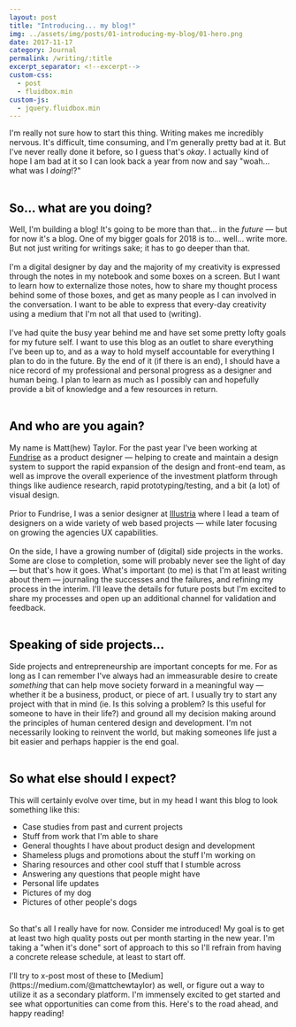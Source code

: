 ```yaml
---
layout: post
title: "Introducing... my blog!"
img: ../assets/img/posts/01-introducing-my-blog/01-hero.png
date: 2017-11-17
category: Journal
permalink: /writing/:title
excerpt_separator: <!--excerpt-->
custom-css:
  - post
  - fluidbox.min
custom-js:
  - jquery.fluidbox.min
---
```

<!--excerpt-->
I'm really not sure how to start this thing. Writing makes me incredibly nervous. It's difficult, time consuming, and I'm generally pretty bad at it. But I've never really done it before, so I guess that's *okay*. I actually kind of hope I am bad at it so I can look back a year from now and say "woah... what was I *doing*!?"
<br>
<br>

## <span style="color: black;">So... what are you doing?</span>
Well, I'm building a blog! It's going to be more than that... in the *future* — but for now it's a blog. One of my bigger goals for 2018 is to... well... write more. But not just writing for writings sake; it has to go deeper than that.
<br>
<br>
I'm a digital designer by day and the majority of my creativity is expressed through the notes in my notebook and some boxes on a screen. But I want to learn how to externalize those notes, how to share my thought process behind some of those boxes, and get as many people as I can involved in the conversation. I want to be able to express that every-day creativity using a medium that I'm not all that used to (writing).
<br>
<br>
I've had quite the busy year behind me and have set some pretty lofty goals for my future self. I want to use this blog as an outlet to share everything I've been up to, and as a way to hold myself accountable for everything I plan to do in the future. By the end of it (if there is an end), I should have a nice record of my professional and personal progress as a designer and human being. I plan to learn as much as I possibly can and hopefully provide a bit of knowledge and a few resources in return.
<br>
<br>

## <span style="color: black;">And who are you again?</span>
My name is Matt(hew) Taylor. For the past year I've been working at [Fundrise](https://fundrise.com/) as a product designer — helping to create and maintain a design system to support the rapid expansion of the design and front-end team, as well as improve the overall experience of the investment platform through things like audience research, rapid prototyping/testing, and a bit (a lot) of visual design.
<br>
<br>
Prior to Fundrise, I was a senior designer at [Illustria](http://www.illustriadesigns.com/) where I lead a team of designers on a wide variety of web based projects — while later focusing on growing the agencies UX capabilities.
<br>
<br>
On the side, I have a growing number of (digital) side projects in the works. Some are close to completion, some will probably never see the light of day — but that's how it goes. What's important (to me) is that I'm at least writing about them — journaling the successes and the failures, and refining my process in the interim. I'll leave the details for future posts but I'm excited to share my processes and open up an additional channel for validation and feedback.
<br>
<br>

## <span style="color: black;">Speaking of side projects...</span>
Side projects and entrepreneurship are important concepts for me. For as long as I can remember I've always had an immeasurable desire to create *something* that can help move society forward in a meaningful way —whether it be a business, product, or piece of art. I usually try to start any project with that in mind (ie. Is this solving a problem? Is this useful for someone to have in their life?) and ground all my decision making around the principles of human centered design and development. I'm not necessarily looking to reinvent the world, but making someones life just a bit easier and perhaps happier is the end goal.
<br>
<br>

## <span style="color: black;">So what else should I expect?</span>
This will certainly evolve over time, but in my head I want this blog to look something like this: 
* Case studies from past and current projects
* Stuff from work that I'm able to share
* General thoughts I have about product design and development
* Shameless plugs and promotions about the stuff I'm working on
* Sharing resources and other cool stuff that I stumble across
* Answering any questions that people might have
* Personal life updates
* Pictures of my dog
* Pictures of other people's dogs

<br>
So that's all I really have for now. Consider me introduced! My goal is to get at least two high quality posts out per month starting in the new year. I'm taking a "when it's done" sort of approach to this so I'll refrain from having a concrete release schedule, at least to start off.
<br>
<br>
I'll try to x-post most of these to [Medium](https://medium.com/@mattchewtaylor) as well, or figure out a way to utilize it as a secondary platform. I'm immensely excited to get started and see what opportunities can come from this. Here's to the road ahead, and happy reading!
